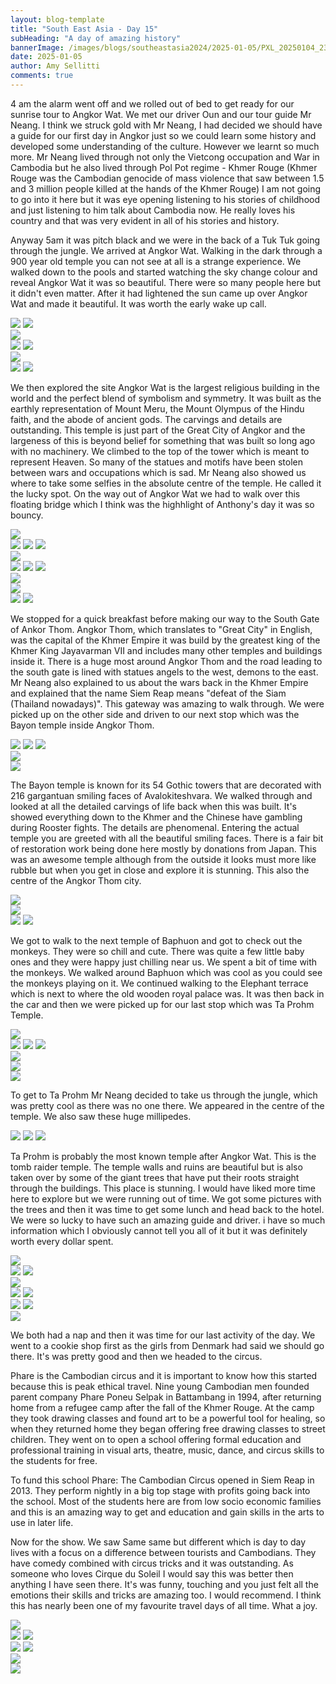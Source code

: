 ```yaml
---
layout: blog-template
title: "South East Asia - Day 15"
subHeading: "A day of amazing history"
bannerImage: /images/blogs/southeastasia2024/2025-01-05/PXL_20250104_234300798.jpg_compressed.JPEG
date: 2025-01-05
author: Amy Sellitti
comments: true
---
```


4 am the alarm went off and we rolled out of bed to get ready for our sunrise tour to Angkor Wat. We met our driver Oun and our tour guide Mr Neang. I think we struck gold with Mr Neang, I had decided we should have a guide for our first day in Angkor just so we could learn some history and developed some understanding of the culture. However we learnt so much more. Mr Neang lived through not only the Vietcong occupation and War in Cambodia but he also lived through Pol Pot regime - Khmer Rouge (Khmer Rouge was  the Cambodian genocide of mass violence that saw between 1.5 and 3 million people killed at the hands of the Khmer Rouge) I am not going to go into it here but it was eye opening listening to his stories of childhood and just listening to him talk about Cambodia now. He really loves his country and that was very evident in all of his stories and history.

Anyway 5am it was pitch black and we were in the back of a Tuk Tuk going through the jungle. We arrived at Angkor Wat. Walking in the dark through a 900 year old temple you can not see at all is a strange experience. We walked down to the pools and started watching the sky change colour and reveal Angkor Wat it was so beautiful. There were so many people here but it didn't even matter. After it had lightened the sun came up over Angkor Wat and made it beautiful. It was worth the early wake up call. 

<div class="grid-2c">
  <img src="/images/blogs/southeastasia2024/2025-01-05/PXL_20250104_224443840.NIGHT.jpg_compressed.JPEG"/>
  <img src="/images/blogs/southeastasia2024/2025-01-05/PXL_20250104_230019371.jpg_compressed.JPEG"/>
</div>
<div class="center-image"><img src="/images/blogs/southeastasia2024/2025-01-05/PXL_20250104_234300798.jpg_compressed.JPEG"/></div>
<div class="grid-2c">
  <img src="/images/blogs/southeastasia2024/2025-01-05/PXL_20250104_231436157.jpg_compressed.JPEG"/>
  <img src="/images/blogs/southeastasia2024/2025-01-05/PXL_20250104_231910800.jpg_compressed.JPEG"/>
</div>
<div class="center-image"><img src="/images/blogs/southeastasia2024/2025-01-05/PXL_20250104_235211273.jpg_compressed.JPEG"/></div>
<div class="grid-2c">
  <img src="/images/blogs/southeastasia2024/2025-01-05/PXL_20250104_235151476.MP.jpg_compressed.JPEG"/>
  <img src="/images/blogs/southeastasia2024/2025-01-05/PXL_20250104_235431775.jpg_compressed.JPEG"/>
</div>

We then explored the site Angkor Wat is the largest religious building in the world and the perfect blend of symbolism and symmetry. It was built as the earthly representation of Mount Meru, the Mount Olympus of the Hindu faith, and the abode of ancient gods. The carvings and details are outstanding. This temple is just part of the Great City of Angkor and the largeness of this is beyond belief for something that was built so long ago with no machinery. We climbed to the top of the tower which is meant to represent Heaven. So many of the statues and motifs have been stolen between wars and occupations which is sad. Mr Neang also showed us where to take some selfies in the absolute centre of the temple. He called it the lucky spot. On the way out of Angkor Wat we had to walk over this floating bridge which I think was the highhlight of Anthony's day it was so bouncy. 

<div class="center-image"><img src="/images/blogs/southeastasia2024/2025-01-05/PXL_20250105_005101216.MP.jpg_compressed.JPEG"/></div>
<div class="grid-1l-2w">
  <img src="/images/blogs/southeastasia2024/2025-01-05/PXL_20250105_012853534.jpg_compressed.JPEG"/>
  <img src="/images/blogs/southeastasia2024/2025-01-05/PXL_20250105_012852248.jpg_compressed.JPEG"/>
  <img src="/images/blogs/southeastasia2024/2025-01-05/PXL_20250105_014042406.jpg_compressed.JPEG"/>
</div>
<div class="center-image"><img src="/images/blogs/southeastasia2024/2025-01-05/PXL_20250105_013454915.MP.jpg_compressed.JPEG"/></div>
<div class="grid-3c">
  <img src="/images/blogs/southeastasia2024/2025-01-05/PXL_20250105_013619532.MP.jpg_compressed.JPEG"/>
  <img src="/images/blogs/southeastasia2024/2025-01-05/PXL_20250105_013152614.jpg_compressed.JPEG"/>
  <img src="/images/blogs/southeastasia2024/2025-01-05/PXL_20250105_014009196.MP.jpg_compressed.JPEG"/>
</div>
<div class="center-image"><img src="/images/blogs/southeastasia2024/2025-01-05/PXL_20250105_020336952.MP.jpg_compressed.JPEG"/></div>
<div class="center-image"><img src="/images/blogs/southeastasia2024/2025-01-05/PXL_20250105_020346667.MP.jpg_compressed.JPEG"/></div>
<div class="grid-2c">
  <img src="/images/blogs/southeastasia2024/2025-01-05/PXL_20250105_021300597.jpg_compressed.JPEG"/>
  <img src="/images/blogs/southeastasia2024/2025-01-05/PXL_20250105_021524006.jpg_compressed.JPEG"/>
</div>

We stopped for a quick breakfast before making our way to the South Gate of Ankor Thom. Angkor Thom, which translates to "Great City" in English, was the capital of the Khmer Empire it was build by the greatest king of the Khmer King Jayavarman VII and includes many other temples and buildings inside it. There is a huge most around Angkor Thom and the road leading to the south gate is lined with statues angels to the west, demons to the east. Mr Neang also explained to us about the wars back in the Khmer Empire and explained that the name Siem Reap means "defeat of the Siam (Thailand nowadays)". This gateway was amazing to walk through. We were picked up on the other side and driven to our next stop which was the Bayon temple inside Angkor Thom.

<div class="grid-1l-2w">
  <img src="/images/blogs/southeastasia2024/2025-01-05/PXL_20250105_030535540.jpg_compressed.JPEG"/>
  <img src="/images/blogs/southeastasia2024/2025-01-05/PXL_20250105_032009020.jpg_compressed.JPEG"/>
  <img src="/images/blogs/southeastasia2024/2025-01-05/PXL_20250105_032200152.jpg_compressed.JPEG"/>
</div>
<div class="center-image"><img src="/images/blogs/southeastasia2024/2025-01-05/PXL_20250105_032522902.jpg_compressed.JPEG"/></div>
<div class="center-image"><img src="/images/blogs/southeastasia2024/2025-01-05/PXL_20250105_033123990.MP.jpg_compressed.JPEG"/></div>

The Bayon temple is known for its 54 Gothic towers that are decorated with 216 gargantuan smiling faces of Avalokiteshvara. We walked through and looked at all the detailed carvings of life back when this was built. It's showed everything down to the Khmer and the Chinese have gambling during Rooster fights. The details are phenomenal. Entering the actual temple you are greeted with all the beautiful smiling faces. There is a fair bit of restoration work being done here mostly by donations from Japan.  This was an awesome temple although from the outside it looks must more like rubble but when you get in close and explore it is stunning. This also the centre of the Angkor Thom city.

<div class="center-image"><img src="/images/blogs/southeastasia2024/2025-01-05/PXL_20250105_040940798.MP.jpg_compressed.JPEG"/></div>
<div class="center-image"><img src="/images/blogs/southeastasia2024/2025-01-05/PXL_20250105_034145462.jpg_compressed.JPEG"/></div>
<div class="grid-2c">
  <img src="/images/blogs/southeastasia2024/2025-01-05/PXL_20250105_034801442.jpg_compressed.JPEG"/>
  <img src="/images/blogs/southeastasia2024/2025-01-05/PXL_20250105_040106714.MP.jpg_compressed.JPEG"/>
</div>

We got to walk to the next temple of Baphuon and got to check out the monkeys. They were so chill and cute. There was quite a few little baby ones and they were happy just chilling near us. We spent a bit of time with the monkeys. We walked around Baphuon which was cool as you could see the monkeys playing on it. We continued walking to the Elephant terrace which is next to where the old wooden royal palace was.  It was then back in the car and then we were picked up for our last stop which was Ta Prohm Temple.

<div class="center-image"><img src="/images/blogs/southeastasia2024/2025-01-05/PXL_20250105_041616807.jpg_compressed.JPEG"/></div>
<div class="grid-1l-2w">
  <img src="/images/blogs/southeastasia2024/2025-01-05/PXL_20250105_042451203.jpg_compressed.JPEG"/>
  <img src="/images/blogs/southeastasia2024/2025-01-05/PXL_20250105_042152620.jpg_compressed.JPEG"/>
  <img src="/images/blogs/southeastasia2024/2025-01-05/PXL_20250105_042616704.jpg_compressed.JPEG"/>
</div>
<div class="center-image"><img src="/images/blogs/southeastasia2024/2025-01-05/PXL_20250105_043036351.jpg_compressed.JPEG"/></div>

<div class="center-image"><img src="/images/blogs/southeastasia2024/2025-01-05/PXL_20250105_044819410.jpg_compressed.JPEG"/></div>
<div class="center-image"><img src="/images/blogs/southeastasia2024/2025-01-05/PXL_20250105_043357390.jpg_compressed.JPEG"/></div>

To get to Ta Prohm Mr Neang decided to take us through the jungle, which was pretty cool as there was no one there.  We appeared in the centre of the temple. We also saw these huge millipedes. 

<div class="grid-1l-2w">
  <img src="/images/blogs/southeastasia2024/2025-01-05/PXL_20250105_051443501.MP.jpg_compressed.JPEG"/>
  <img src="/images/blogs/southeastasia2024/2025-01-05/PXL_20250105_051438371.jpg_compressed.JPEG"/>
  <img src="/images/blogs/southeastasia2024/2025-01-05/PXL_20250105_051302008.jpg_compressed.JPEG"/>
</div>

Ta Prohm is probably the most known temple  after Angkor Wat. This is the tomb raider temple.  The temple  walls and ruins are beautiful but is also taken over by some of the giant trees that have put their roots straight through the buildings.  This place is stunning. I would have liked more time here to explore but we were running out of time. We got some pictures with the trees and then it was time to get some lunch and head back to the hotel. We were so lucky to have such an amazing guide and driver. i have so much information which I obviously cannot tell you all of it but it was definitely worth every dollar spent. 

<div class="center-image"><img src="/images/blogs/southeastasia2024/2025-01-05/PXL_20250105_053537942.jpg_compressed.JPEG"/></div>
<div class="grid-2c">
  <img src="/images/blogs/southeastasia2024/2025-01-05/PXL_20250105_054003206.PANO.jpg_compressed.JPEG"/>
  <img src="/images/blogs/southeastasia2024/2025-01-05/PXL_20250105_054402424.jpg_compressed.JPEG"/>
</div>
<div class="center-image"><img src="/images/blogs/southeastasia2024/2025-01-05/PXL_20250105_054513713.PANO.jpg_compressed.JPEG"/></div>
<div class="grid-2c">
  <img src="/images/blogs/southeastasia2024/2025-01-05/PXL_20250105_054726180.jpg_compressed.JPEG"/>
  <img src="/images/blogs/southeastasia2024/2025-01-05/PXL_20250105_055038142.jpg_compressed.JPEG"/>
</div>
<div class="grid-2c">
  <img src="/images/blogs/southeastasia2024/2025-01-05/PXL_20250105_055053131.jpg_compressed.JPEG"/>
  <img src="/images/blogs/southeastasia2024/2025-01-05/PXL_20250105_055324347.jpg_compressed.JPEG"/>
</div>
<div class="center-image"><img src="/images/blogs/southeastasia2024/2025-01-05/PXL_20250105_055712962.jpg_compressed.JPEG"/></div>

We both had a nap and then it was time for our last activity of the day. We went to a cookie shop first as the girls from Denmark had said we should go there. It's was pretty good and then we headed to the circus.

Phare is the Cambodian circus and it is important to know how this started because this is peak ethical travel. Nine young Cambodian men founded parent company Phare Poneu Selpak in Battambang in 1994, after returning home from a refugee camp after the fall of the Khmer Rouge. At the camp they took drawing classes and found art to be a powerful tool for healing, so when they returned home they began offering free drawing classes to street children. They went on to open a school offering formal education and professional training in visual arts, theatre, music, dance, and circus skills to the students for free.

To fund this school Phare: The Cambodian Circus opened in Siem Reap in 2013. They perform nightly in a big top stage with profits going back into the school. Most of the students here are from low socio economic families and this is an amazing way to get and education and gain skills in the arts to use in later life. 

Now for the show. We saw Same same but different which is day to day lives with a focus on a difference between tourists and Cambodians. They have comedy combined with circus tricks and it was outstanding. As someone who loves Cirque du Soleil I would say this was better then anything I have seen there. It's was funny, touching and you just felt all the emotions their skills and tricks are amazing too. I would recommend. I think this has nearly been one of my favourite travel days of all time. What a joy.

<div class="center-image"><img src="/images/blogs/southeastasia2024/2025-01-05/PXL_20250105_123551162.MP.jpg_compressed.JPEG"/></div>
<div class="grid-2c">
  <img src="/images/blogs/southeastasia2024/2025-01-05/PXL_20250105_125623657.jpg_compressed.JPEG"/>
  <img src="/images/blogs/southeastasia2024/2025-01-05/PXL_20250105_130643927.jpg_compressed.JPEG"/>
</div>
<div class="grid-2c">
  <img src="/images/blogs/southeastasia2024/2025-01-05/PXL_20250105_131037505.jpg_compressed.JPEG"/>
  <img src="/images/blogs/southeastasia2024/2025-01-05/PXL_20250105_131459710.jpg_compressed.JPEG"/>
</div>
<div class="center-image"><img src="/images/blogs/southeastasia2024/2025-01-05/PXL_20250105_132610728.MP.jpg_compressed.JPEG"/></div>
<div class="center-image"><img src="/images/blogs/southeastasia2024/2025-01-05/PXL_20250105_133538019.MP.jpg_compressed.JPEG"/></div>


